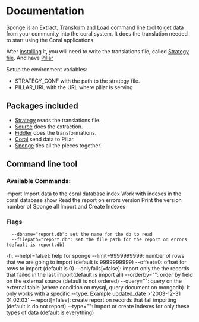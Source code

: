 # Documentation

Sponge is an [Extract, Transform and Load](https://en.wikipedia.org/wiki/Extract,_transform,_load) command line tool to get data from your community into the coral system. It does the translation needed to start using the Coral applications.

After [installing](/INSTALL.md) it, you will need to write the translations file, called [Strategy file](/pkg/sponge/README.md). And have [Pillar](/path/to/pillar/documentation)

Setup the environment variables:

* STRATEGY_CONF with the path to the strategy file.
* PILLAR_URL with the URL where pillar is serving

## Packages included

* [Strategy](pkg/sponge/readme.md) reads the translations file.
* [Source](pkg/source/readme.md) does the extraction.
* [Fiddler](pkg/fiddler/readme.md) does the transformations.
* [Coral](pkg/coral/readme.md) send data to Pillar.
* [Sponge](pkg/sponge/readme.md) ties all the pieces together.

## Command line tool

### Available Commands:

  import      Import data to the coral database
  index       Work with indexes in the coral database
  show        Read the report on errors
  version     Print the version number of Sponge
  all         Import and Create Indexes

### Flags

      --dbname="report.db": set the name for the db to read
      --filepath="report.db": set the file path for the report on errors (default is report.db)
  -h, --help[=false]: help for sponge
      --limit=9999999999: number of rows that we are going to import (default is 9999999999)
      --offset=0: offset for rows to import (default is 0)
      --onlyfails[=false]: import only the the records that failed in the last import(default is import all)
      --orderby="": order by field on the external source (default is not ordered)
      --query="": query on the external table (where condition on mysql, query document on mongodb). It only works with a specific --type. Example updated_date >'2003-12-31 01:02:03'
      --report[=false]: create report on records that fail importing (default is do not report)
      --type="": import or create indexes for only these types of data (default is everything)

